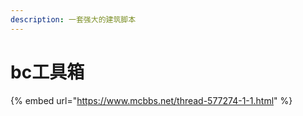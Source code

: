 ```yaml
---
description: 一套强大的建筑脚本
---
```


# bc工具箱

{% embed url="https://www.mcbbs.net/thread-577274-1-1.html" %}



